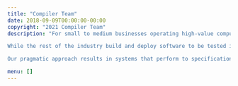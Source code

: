 ```yaml
---
title: "Compiler Team"
date: 2018-09-09T00:00:00-00:00
copyright: "2021 Compiler Team"
description: "For small to medium businesses operating high-value computing systems, which need to iterate fast but cannot afford to introduce bugs, we are experts in allowing software solutions that are correct by construction.

While the rest of the industry build and deploy software to be tested in the field, we apply state-of-the-art research on programming languages and compilers to allow bug-free software.

Our pragmatic approach results in systems that perform to specifications and can be deployed in high-risk environments."

menu: []
---
```


